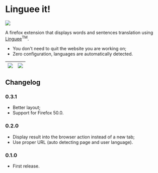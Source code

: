 # Linguee it!

[![](https://img.shields.io/badge/install-linguee--it-orange.svg?style=flat-square)](https://addons.mozilla.org/firefox/addon/linguee-it/)

A firefox extension that displays words and sentences translation using [Linguee](http://www.linguee.com/)<sup>TM</sup>.

- You don't need to quit the website you are working on;
- Zero configuration, languages are automatically detected.

![](https://addons.cdn.mozilla.net/user-media/previews/full/180/180421.png?modified=1479864010) | ![](https://addons.cdn.mozilla.net/user-media/previews/full/180/180420.png?modified=1479864009)
------------ | -------------

## Changelog

### 0.3.1

- Better layout;
- Support for Firefox 50.0.

### 0.2.0

- Display result into the browser action instead of a new tab;
- Use proper URL (auto detecting page and user language).

### 0.1.0

- First release.
